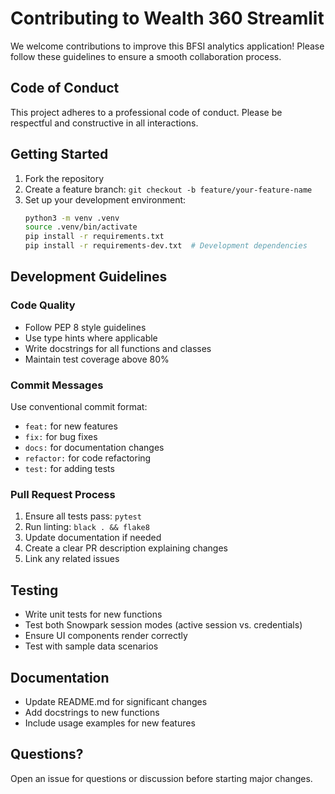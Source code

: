 # Contributing to Wealth 360 Streamlit

We welcome contributions to improve this BFSI analytics application! Please follow these guidelines to ensure a smooth collaboration process.

## Code of Conduct

This project adheres to a professional code of conduct. Please be respectful and constructive in all interactions.

## Getting Started

1. Fork the repository
2. Create a feature branch: `git checkout -b feature/your-feature-name`
3. Set up your development environment:
   ```bash
   python3 -m venv .venv
   source .venv/bin/activate
   pip install -r requirements.txt
   pip install -r requirements-dev.txt  # Development dependencies
   ```

## Development Guidelines

### Code Quality
- Follow PEP 8 style guidelines
- Use type hints where applicable
- Write docstrings for all functions and classes
- Maintain test coverage above 80%

### Commit Messages
Use conventional commit format:
- `feat:` for new features
- `fix:` for bug fixes
- `docs:` for documentation changes
- `refactor:` for code refactoring
- `test:` for adding tests

### Pull Request Process
1. Ensure all tests pass: `pytest`
2. Run linting: `black . && flake8`
3. Update documentation if needed
4. Create a clear PR description explaining changes
5. Link any related issues

## Testing

- Write unit tests for new functions
- Test both Snowpark session modes (active session vs. credentials)
- Ensure UI components render correctly
- Test with sample data scenarios

## Documentation

- Update README.md for significant changes
- Add docstrings to new functions
- Include usage examples for new features

## Questions?

Open an issue for questions or discussion before starting major changes.
